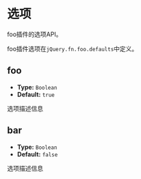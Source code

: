 # 选项

foo插件的选项API。

foo插件选项在`jQuery.fn.foo.defaults`中定义。

## foo

- **Type:** `Boolean`
- **Default:** `true`

选项描述信息

## bar

- **Type:** `Boolean`
- **Default:** `false`

选项描述信息

